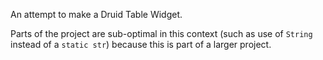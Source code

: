 An attempt to make a Druid Table Widget.

Parts of the project are sub-optimal in this context (such as use of `String` instead of a `static str`) because this is part of a larger project.

